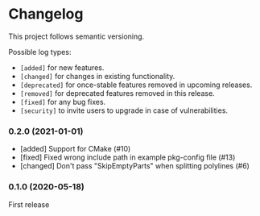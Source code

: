 # Changelog

This project follows semantic versioning.

Possible log types:

- `[added]` for new features.
- `[changed]` for changes in existing functionality.
- `[deprecated]` for once-stable features removed in upcoming releases.
- `[removed]` for deprecated features removed in this release.
- `[fixed]` for any bug fixes.
- `[security]` to invite users to upgrade in case of vulnerabilities.


### 0.2.0 (2021-01-01)

- [added] Support for CMake (#10)
- [fixed] Fixed wrong include path in example pkg-config file (#13)
- [changed] Don't pass "SkipEmptyParts" when splitting polylines (#6)

### 0.1.0 (2020-05-18)

First release

